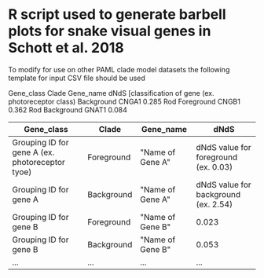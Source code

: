 # R script used to generate barbell plots for snake visual genes in Schott et al. 2018

To modify for use on other PAML clade model datasets the following template for input CSV file should be used

Gene_class	Clade	Gene_name	dNdS
[classification of gene (ex. photoreceptor class)	Background	CNGA1	0.285
Rod	Foreground	CNGB1	0.362
Rod	Background	GNAT1	0.084

| Gene_class | Clade | Gene_name | dNdS |
| --- | --- | --- | --- |
| Grouping ID for gene A (ex. photoreceptor tyoe) | Foreground | "Name of Gene A" | dNdS value for foreground (ex. 0.03) |
| Grouping ID for gene A | Background | "Name of Gene A" | dNdS value for background (ex. 2.54) |
| Grouping ID for gene B | Foreground | "Name of Gene B" | 0.023 |
| Grouping ID for gene B | Background | "Name of Gene B" | 0.053 |
| ... | ... | ... | ... |
